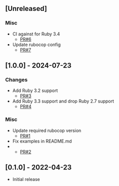 ## [Unreleased]

### Misc

* CI against for Ruby 3.4
  + [PR#6](https://github.com/yujideveloper/settings_cabinet/pull/6)
* Update rubocop config
  + [PR#7](https://github.com/yujideveloper/settings_cabinet/pull/7)


## [1.0.0] - 2024-07-23

### Changes

* Add Ruby 3.2 support
  + [PR#3](https://github.com/yujideveloper/settings_cabinet/pull/3)
* Add Ruby 3.3 support and drop Ruby 2.7 support
  + [PR#4](https://github.com/yujideveloper/settings_cabinet/pull/4)

### Misc

* Update required rubocop version
  + [PR#1](https://github.com/yujideveloper/settings_cabinet/pull/1)
* Fix examples in README.md
* + [PR#2](https://github.com/yujideveloper/settings_cabinet/pull/2)


## [0.1.0] - 2022-04-23

* Initial release
